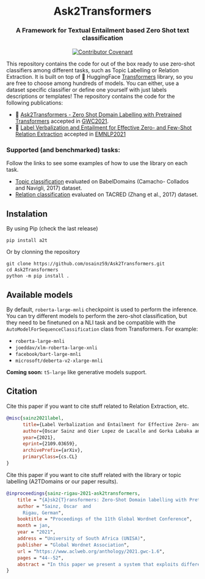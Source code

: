 <h1 align="center">Ask2Transformers</h1>
<h3 align="center">A Framework for Textual Entailment based Zero Shot text classification</h3>
<p align="center">
 <a href="https://paperswithcode.com/sota/domain-labelling-on-babeldomains?p=ask2transformers-zero-shot-domain-labelling">
  <img align="center" alt="Contributor Covenant" src="https://img.shields.io/endpoint.svg?url=https://paperswithcode.com/badge/ask2transformers-zero-shot-domain-labelling/domain-labelling-on-babeldomains">
 </a>
</p>

This repository contains the code for out of the box ready to use zero-shot classifiers among different tasks, such as Topic Labelling or Relation Extraction. It is built on top of 🤗 HuggingFace [Transformers](https://github.com/huggingface/transformers) library, so you are free to choose among hundreds of models. You can either, use a dataset specific classifier or define one yourself with just labels descriptions or templates! The repository contains the code for the following publications:

- 📄 [Ask2Transformers - Zero Shot Domain Labelling with Pretrained Transformers](https://arxiv.org/abs/2101.02661) accepted in [GWC2021](http://globalwordnet.org/global-wordnet-conferences-2/).
- 📄 [Label Verbalization and Entailment for Effective Zero- and Few-Shot Relation Extraction](https://arxiv.org/abs/2109.03659) accepted in [EMNLP2021](https://2021.emnlp.org/)

### Supported (and benchmarked) tasks:
Follow the links to see some examples of how to use the library on each task.
- [Topic classification](./a2t/topic_classification/) evaluated on BabelDomains (Camacho-
Collados and Navigli, 2017)  dataset.
- [Relation classification](./a2t/relation_classification/) evaluated on TACRED (Zhang et al., 2017) dataset.


## Instalation

By using Pip (check the last release)

```shell script
pip install a2t
```

Or by clonning the repository

```shell script
git clone https://github.com/osainz59/Ask2Transformers.git
cd Ask2Transformers
python -m pip install .
```

[//]: <img src="./imgs/RE_NLI.svg" style="background-color: white; border-radius: 15px">


## Available models
By default, `roberta-large-mnli` checkpoint is used to perform the inference. You can try different models to perform the zero-shot classification, but they need to be finetuned on a NLI task and be compatible with the `AutoModelForSequenceClassification` class from Transformers. For example:

* `roberta-large-mnli`
* `joeddav/xlm-roberta-large-xnli`
* `facebook/bart-large-mnli`
* `microsoft/deberta-v2-xlarge-mnli` 

**Coming soon:** `t5-large` like generative models support.

## Citation
Cite this paper if you want to cite stuff related to Relation Extraction, etc.
```bibtex
@misc{sainz2021label,
      title={Label Verbalization and Entailment for Effective Zero- and Few-Shot Relation Extraction}, 
      author={Oscar Sainz and Oier Lopez de Lacalle and Gorka Labaka and Ander Barrena and Eneko Agirre},
      year={2021},
      eprint={2109.03659},
      archivePrefix={arXiv},
      primaryClass={cs.CL}
}
``` 

Cite this paper if you want to cite stuff related with the library or topic labelling (A2TDomains or our paper results).
```bibtex
@inproceedings{sainz-rigau-2021-ask2transformers,
    title = "{A}sk2{T}ransformers: Zero-Shot Domain labelling with Pretrained Language Models",
    author = "Sainz, Oscar  and
      Rigau, German",
    booktitle = "Proceedings of the 11th Global Wordnet Conference",
    month = jan,
    year = "2021",
    address = "University of South Africa (UNISA)",
    publisher = "Global Wordnet Association",
    url = "https://www.aclweb.org/anthology/2021.gwc-1.6",
    pages = "44--52",
    abstract = "In this paper we present a system that exploits different pre-trained Language Models for assigning domain labels to WordNet synsets without any kind of supervision. Furthermore, the system is not restricted to use a particular set of domain labels. We exploit the knowledge encoded within different off-the-shelf pre-trained Language Models and task formulations to infer the domain label of a particular WordNet definition. The proposed zero-shot system achieves a new state-of-the-art on the English dataset used in the evaluation.",
}
```
